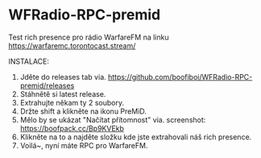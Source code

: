 # WFRadio-RPC-premid

Test rich presence pro rádio WarfareFM na linku https://warfaremc.torontocast.stream/


INSTALACE:
1. Jděte do releases tab via. https://github.com/boofiboi/WFRadio-RPC-premid/releases
2. Stáhnětě si latest release.
3. Extrahujte někam ty 2 soubory.
4. Držte shift a klikněte na ikonu PreMiD.
5. Mělo by se ukázat "Načítat přítomnost" via. screenshot: https://boofpack.cc/Bp9KVEkb
6. Klikněte na to a najděte složku kde jste extrahovali náš rich presence.
7. Voilá~, nyní máte RPC pro WarfareFM.
